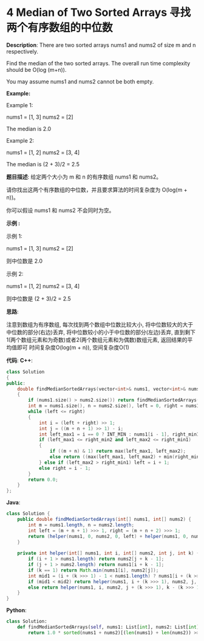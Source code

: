 # 4 Median of Two Sorted Arrays 寻找两个有序数组的中位数

__Description__:
There are two sorted arrays nums1 and nums2 of size m and n respectively.

Find the median of the two sorted arrays. The overall run time complexity should be O(log (m+n)).

You may assume nums1 and nums2 cannot be both empty.

__Example:__

Example 1:

nums1 = [1, 3]
nums2 = [2]

The median is 2.0

Example 2:

nums1 = [1, 2]
nums2 = [3, 4]

The median is (2 + 3)/2 = 2.5

__题目描述__:
给定两个大小为 m 和 n 的有序数组 nums1 和 nums2。

请你找出这两个有序数组的中位数，并且要求算法的时间复杂度为 O(log(m + n))。

你可以假设 nums1 和 nums2 不会同时为空。

__示例 :__

示例 1:

nums1 = [1, 3]
nums2 = [2]

则中位数是 2.0

示例 2:

nums1 = [1, 2]
nums2 = [3, 4]

则中位数是 (2 + 3)/2 = 2.5

__思路__:

注意到数组为有序数组, 每次找到两个数组中位数比较大小, 将中位数较大的大于中位数的部分(右边)丢弃, 将中位数较小的小于中位数的部分(左边)丢弃, 直到剩下 1(两个数组元素和为奇数)或者2(两个数组元素和为偶数)数组元素, 返回结果的平均值即可
时间复杂度O(log(m + n)), 空间复杂度O(1)

__代码__:
__C++__:

```C++
class Solution 
{
public:
    double findMedianSortedArrays(vector<int>& nums1, vector<int>& nums2) 
    {
        if (nums1.size() > nums2.size()) return findMedianSortedArrays(nums2, nums1);
        int m = nums1.size(), n = nums2.size(), left = 0, right = nums1.size();
        while (left <= right) 
        {
            int i = (left + right) >> 1;
            int j = ((m + n + 1) >> 1) - i;
            int left_max1 = i == 0 ? INT_MIN : nums1[i - 1], right_min1 = i == m ? INT_MAX : nums1[i], left_max2 = j == 0 ? INT_MIN : nums2[j - 1], right_min2 = j == n ? INT_MAX : nums2[j];
            if (left_max1 <= right_min2 and left_max2 <= right_min1) 
            {
                if ((m + n) & 1) return max(left_max1, left_max2);
                else return ((max(left_max1, left_max2) + min(right_min1, right_min2))) / 2.0;
            } else if (left_max2 > right_min1) left = i + 1;
            else right = i - 1;
        }
        return 0.0;
    }
};
```

__Java__:

```Java
class Solution {
    public double findMedianSortedArrays(int[] nums1, int[] nums2) {
        int m = nums1.length, n = nums2.length;
        int left = (m + n + 1) >>> 1, right = (m + n + 2) >>> 1;
        return (helper(nums1, 0, nums2, 0, left) + helper(nums1, 0, nums2, 0, right)) / 2.0;
    }
    
    private int helper(int[] nums1, int i, int[] nums2, int j, int k) {
        if (i + 1 > nums1.length) return nums2[j + k - 1];
        if (j + 1 > nums2.length) return nums1[i + k - 1];
        if (k == 1) return Math.min(nums1[i], nums2[j]);
        int mid1 = (i + (k >>> 1) - 1 < nums1.length) ? nums1[i + (k >>> 1) - 1] : Integer.MAX_VALUE, mid2 = (j + (k >>> 1) - 1 < nums2.length) ? nums2[j + (k >>> 1) - 1] : Integer.MAX_VALUE;
        if (mid1 < mid2) return helper(nums1, i + (k >>> 1), nums2, j, k - (k >>> 1));
        else return helper(nums1, i, nums2, j + (k >>> 1), k - (k >>> 1));
    }
}
```

__Python__:

```Python
class Solution:
    def findMedianSortedArrays(self, nums1: List[int], nums2: List[int]) -> float:
        return 1.0 * sorted(nums1 + nums2)[(len(nums1) + len(nums2)) >> 1] if (len(nums1) + len(nums2)) & 1 else (sorted(nums1 + nums2)[(len(nums1) + len(nums2)) >> 1] + sorted(nums1 + nums2)[((len(nums1) + len(nums2)) >> 1) - 1]) / 2
```
